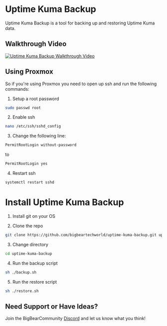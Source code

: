 # Uptime Kuma Backup

Uptime Kuma Backup is a tool for backing up and restoring Uptime Kuma data.

## Walkthrough Video

[![Uptime Kuma Backup Walkthrough Video](https://img.youtube.com/vi/grUB1euIwEo/0.jpg)](https://www.youtube.com/watch?v=grUB1euIwEo)

## Using Proxmox

So if you're using Proxmox you need to open up ssh and run the following commands:

1. Setup a root password

```bash
sudo passwd root
```

2. Enable ssh

```bash
nano /etc/ssh/sshd_config
```

3. Change the following line:

```bash
PermitRootLogin without-password
```

to

```bash
PermitRootLogin yes
```

4. Restart ssh

```bash
systemctl restart sshd
```

# Install Uptime Kuma Backup

1. Install git on your OS

2. Clone the repo

```bash
git clone https://github.com/bigbeartechworld/uptime-kuma-backup.git uptime-kuma-backup
```

3. Change directory

```bash
cd uptime-kuma-backup
```

4. Run the backup script

```bash
sh ./backup.sh
```

5. Run the restore script

```bash
sh ./restore.sh
```

## Need Support or Have Ideas?

Join the BigBearCommunity [Discord](https://bit.ly/bbtw-community) and let us know what you think!
